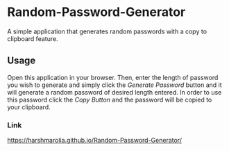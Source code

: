 # Random-Password-Generator
 A simple application that generates random passwords with a copy to clipboard feature.

## Usage

Open this application in your browser. Then, enter the length of password you wish to generate and simply click the _Generate Password_ button and it will generate a random password of desired length entered. In order to use this password click the _Copy Button_ and the password will be copied to your clipboard.

### Link

https://harshmarolia.github.io/Random-Password-Generator/
